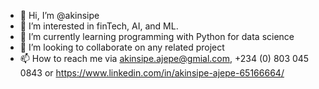 - 👋 Hi, I’m @akinsipe
- 👀 I’m interested in finTech, AI, and ML.
- 🌱 I’m currently learning programming with Python for data science
- 💞️ I’m looking to collaborate on any related project
- 📫 How to reach me via akinsipe.ajepe@gmial.com, +234 (0) 803 045 0843 or https://www.linkedin.com/in/akinsipe-ajepe-65166664/

<!---
akinsipe/akinsipe is a ✨ special ✨ repository because its `README.md` (this file) appears on your GitHub profile.
You can click the Preview link to take a look at your changes.
--->


